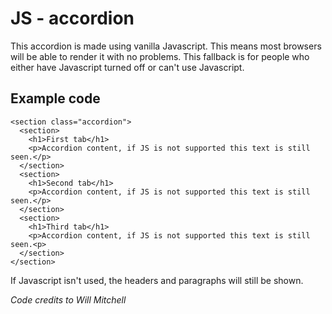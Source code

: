 # JS - accordion

This accordion is made using vanilla Javascript. This means most browsers will be able to render it with no problems. This fallback is for people who either have Javascript turned off or can't use Javascript.

## Example code

```
<section class="accordion">
  <section>
    <h1>First tab</h1>
    <p>Accordion content, if JS is not supported this text is still seen.</p>
  </section>
  <section>
    <h1>Second tab</h1>
    <p>Accordion content, if JS is not supported this text is still seen.</p>
  </section>
  <section>
    <h1>Third tab</h1>
    <p>Accordion content, if JS is not supported this text is still seen.<p>
  </section>
</section>

```
If Javascript isn't used, the headers and paragraphs will still be shown.

*Code credits to Will Mitchell*
